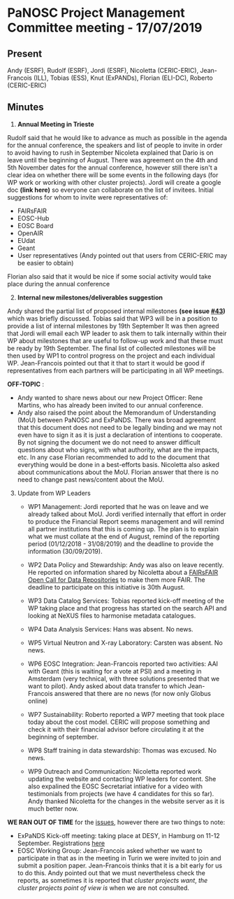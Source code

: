 PaNOSC Project Management Committee meeting - 17/07/2019
=======================================================================

Present
-------

Andy (ESRF), Rudolf (ESRF), Jordi (ESRF), Nicoletta (CERIC-ERIC), Jean-Francois (ILL), Tobias (ESS), Knut (ExPANDs), Florian (ELI-DC),
Roberto (CERIC-ERIC)


Minutes
-------

1. **Annual Meeting in Trieste**

Rudolf said that he would like to advance as much as possible in the agenda for the annual conference, the speakers and list of people
to invite in order to avoid having to rush in September
Nicoleta explained that Dario is on leave until the beginning of August.
There was agreement on the 4th and 5th November dates for the annual conference, however still there isn't a clear idea on whether 
there will be some events in the following days (for WP work or working with other cluster projects).
Jordi will create a google doc **(link here)** so everyone can collaborate on the list of invitees. Initial suggestions for whom to 
invite were representatives of:
* FAIRsFAIR
* EOSC-Hub
* EOSC Board
* OpenAIR
* EUdat
* Geant
* User representatives (Andy pointed out that users from CERIC-ERIC may be easier to obtain)

Florian also said that it would be nice if some social activity would take place during the annual conference

2. **Internal new milestones/deliverables suggestion**

Andy shared the partial list of proposed internal milestones **(see issue [#43](https://github.com/panosc-eu/panosc/issues/43))** which was briefly discussed.
Tobias said that WP3 will be in a position to provide a list of internal milestones by 19th September
It was then agreed that Jordi will email each WP leader to ask them to talk internally within their WP about milestones that are
useful to follow-up work and that these must be ready by 19th September. The final list of collected milestones will be then used
by WP1 to control progress on the project and each individual WP.
Jean-Francois pointed out that it that to start it would be good if representatives from each partners will be participating 
in all WP meetings.

**OFF-TOPIC** : 
* Andy wanted to share news about our new Project Officer: Rene Martins, who has already been invited to our
annual conference.
* Andy also raised the point about the Memorandum of Understanding (MoU) between PaNOSC and ExPaNDS. There was broad
agreement that this document does not need to be legally binding and we may not even have to sign it as it is just a declaration
of intentions to cooperate. By not signing the document we do not need to answer difficult questions about who signs, with 
what authority, what are the impacts, etc. In any case Florian recommended to add to the document that everything would be 
done in a best-efforts basis. Nicoletta also asked about communications about the MoU. Florian answer that there is no 
need to change past news/content about the MoU.
    
3. Update from WP Leaders
    * WP1 Management: Jordi reported that he was on leave and we already talked about MoU. Jordi verified internally that 
    effort in order to produce the Financial Report seems management and will remind all partner institutions that this is 
    coming up. The plan is to explain what we must collate at the end of August, remind of the reporting period (01/12/2018 -
    31/08/2019) and the deadline to provide the information (30/09/2019).
    
    * WP2 Data Policy and Stewardship: Andy was also on leave recently. He reported on information shared by Nicoletta about a
    [FAIRsFAIR Open Call for Data Repositories](https://www.fairsfair.eu/fairsfair-open-call-data-repositories) to make them
    more FAIR.  The deadline to participate on this initiative is 30th August.
    
    * WP3 Data Catalog Services: Tobias reported kick-off meeting of the WP taking place and that progress has started on the 
    search API and looking at NeXUS files to harmonise metadata catalogues.
    
    * WP4 Data Analysis Services: Hans was absent. No news.
    
    * WP5 Virtual Neutron and X-ray Laboratory: Carsten was absent. No news.
    
    * WP6 EOSC Integration: Jean-Francois reported two activities: AAI with Geant (this is waiting for a vote at PSI) and a 
    meeting in Amsterdam (very technical, with three solutions presented that we want to pilot). Andy asked about data transfer
    to which Jean-Francois answered that there are no news (for now only Globus online)
    
    * WP7 Sustainability: Roberto reported a WP7 meeting that took place today about the cost model. CERIC will propose
    something and check it with their financial advisor before circulating it at the beginning of september.
    
    * WP8 Staff training in data stewardship: Thomas was excused. No news.
    
    * WP9 Outreach and Communication: Nicoletta reported work updating the website and contacting WP leaders for content. She
    also expalined the EOSC Secretariat intiative for a video with testimonials from projects (we have 4 candidates for this 
    so far). Andy thanked Nicoletta for the changes in the website server as it is much better now.
 
**WE RAN OUT OF TIME** for the [issues](https://github.com/panosc-eu/panosc/issues), however there are two things to note:
* ExPaNDS Kick-off meeting: taking place at DESY, in Hamburg on 11-12 September. Registrations [here](https://indico.desy.de/indico/event/23649/registration/)
* EOSC Working Group: Jean-Francois asked whether we want to participate in that as in the meeting in Turin we were invited
to join and submit a position paper. Jean-Francois thinks that it is a bit early for us to do this.
Andy pointed out that we must nevertheless check the reports, as sometimes it is reported that *cluster projects want*, *the
cluster projects point of view is* when we are not consulted.
